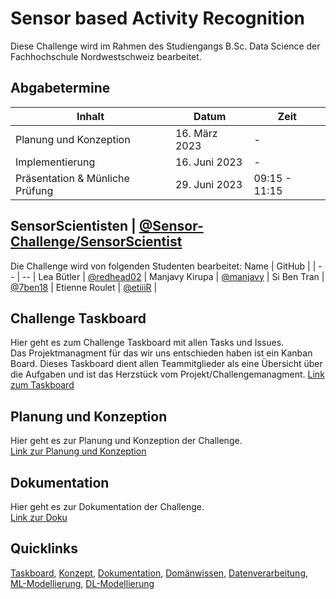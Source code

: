 # Sensor based Activity Recognition
Diese Challenge wird im Rahmen des Studiengangs B.Sc. Data Science der Fachhochschule Nordwestschweiz bearbeitet.

## Abgabetermine 
Inhalt | Datum | Zeit |
| -- | -- | -- |
Planung und Konzeption | 16. März 2023 | - |
Implementierung | 16. Juni 2023 | - |
Präsentation & Münliche Prüfung | 29. Juni 2023 | 09:15 - 11:15 |

## SensorScientisten | [@Sensor-Challenge/SensorScientist](https://github.com/orgs/CDL1-Sensor/teams/sensorscientist)
Die Challenge wird von folgenden Studenten bearbeitet:
Name | GitHub | 
| -- | -- |
Lea Bütler | [@redhead02](https://github.com/redhead02) |
Manjavy Kirupa | [@manjavy](https://github.com/manjavy) |
Si Ben Tran | [@7ben18](https://github.com/7ben18) |
Etienne Roulet  | [@etiiiR](https://github.com/etiiiR) |

## Challenge Taskboard
Hier geht es zum Challenge Taskboard mit allen Tasks und Issues.   
Das Projektmanagment für das wir uns entschieden haben ist ein Kanban Board.
Dieses Taskboard dient allen Teammitglieder als eine Übersicht über die Aufgaben und ist das Herzstück vom Projekt/Challengemanagment.
[Link zum Taskboard](https://github.com/orgs/CDL1-Sensor/projects/1)

## Planung und Konzeption
Hier geht es zur Planung und Konzeption der Challenge.    
[Link zur Planung und Konzeption](https://github.com/CDL1-Sensor/Sensor_Planung_Konzeption)

## Dokumentation
Hier geht es zur Dokumentation der Challenge.   
[Link zur Doku](https://github.com/CDL1-Sensor/Sensor_Dokumentation)

## Quicklinks 
[Taskboard](https://github.com/orgs/CDL1-Sensor/projects/1), [Konzept](https://github.com/CDL1-Sensor/Sensor_Planung_Konzeption), [Dokumentation](https://github.com/CDL1-Sensor/Sensor_Dokumentation), [Domänwissen](https://github.com/CDL1-Sensor/Sensor_Domaenverstaendnis), [Datenverarbeitung](https://github.com/CDL1-Sensor/Sensor_Data-Wrangling-und-EDA), [ML-Modellierung](https://github.com/CDL1-Sensor/Sensor-Klassifikation-ohne-Deep-Learning), [DL-Modellierung](https://github.com/CDL1-Sensor/Sensor_Klassifikation-mit-Deep-Learning)
